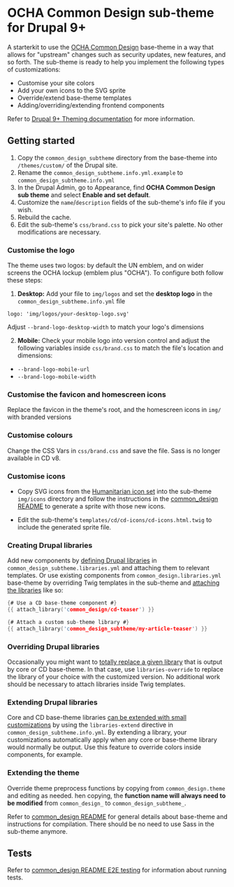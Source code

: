 # OCHA Common Design sub-theme for Drupal 9+

A starterkit to use the [OCHA Common Design](https://github.com/UN-OCHA/common_design) base-theme in a way that allows for "upstream" changes such as security updates, new features, and so forth. The sub-theme is ready to help you implement the following types of customizations:

- Customise your site colors
- Add your own icons to the SVG sprite
- Override/extend base-theme templates
- Adding/overriding/extending frontend components

Refer to [Drupal 9+ Theming documentation][theming-docs] for more information.

  [theming-docs]: https://www.drupal.org/docs/theming-drupal


## Getting started

1. Copy the `common_design_subtheme` directory from the base-theme into `/themes/custom/` of the Drupal site.
2. Rename the `common_design_subtheme.info.yml.example` to `common_design_subtheme.info.yml`
3. In the Drupal Admin, go to Appearance, find **OCHA Common Design sub theme** and select **Enable and set default**.
4. Customize the `name`/`description` fields of the sub-theme's info file if you wish.
5. Rebuild the cache.
6. Edit the sub-theme's `css/brand.css` to pick your site's palette. No other modifications are necessary.


### Customise the logo

The theme uses two logos: by default the UN emblem, and on wider screens the OCHA lockup (emblem plus "OCHA"). To configure both follow these steps:

1. **Desktop:** Add your file to `img/logos` and set the **desktop logo** in the `common_design_subtheme.info.yml` file

```
logo: 'img/logos/your-desktop-logo.svg'
```

Adjust `--brand-logo-desktop-width` to match your logo's dimensions

2. **Mobile:** Check your mobile logo into version control and adjust the following variables inside `css/brand.css` to match the file's location and dimensions:

  - `--brand-logo-mobile-url`
  - `--brand-logo-mobile-width`


### Customise the favicon and homescreen icons

Replace the favicon in the theme's root, and the homescreen icons in `img/` with branded versions


### Customise colours

Change the CSS Vars in `css/brand.css` and save the file. Sass is no longer available in CD v8.


### Customise icons

- Copy SVG icons from the [Humanitarian icon set][cd-icons] into the sub-theme `img/icons` directory and follow the instructions in the [common_design README][cd-icons-readme] to generate a sprite with those new icons.
- Edit the sub-theme's `templates/cd/cd-icons/cd-icons.html.twig` to include the generated sprite file.

  [cd-icons]: https://brand.unocha.org/d/xEPytAUjC3sH/icons
  [cd-icons-readme]: https://github.com/UN-OCHA/common_design/blob/main/README.md#icons


### Creating Drupal libraries

Add new components by [defining Drupal libraries][library-define] in `common_design_subtheme.libraries.yml` and attaching them to relevant templates. Or use existing components from `common_design.libraries.yml` base-theme by overriding Twig templates in the sub-theme and [attaching the libraries][library-attach] like so:

```c
{# Use a CD base-theme component #}
{{ attach_library('common_design/cd-teaser') }}

{# Attach a custom sub-theme library #}
{{ attach_library('common_design_subtheme/my-article-teaser') }}
```

  [library-define]: https://www.drupal.org/docs/theming-drupal/adding-stylesheets-css-and-javascript-js-to-a-drupal-theme#define
  [library-attach]: https://www.drupal.org/docs/theming-drupal/adding-stylesheets-css-and-javascript-js-to-a-drupal-theme#attach-library-specific-twig


### Overriding Drupal libraries

Occasionally you might want to [totally replace a given library][library-override] that is output by core or CD base-theme. In that case, use `libraries-override` to replace the library of your choice with the customized version. No additional work should be necessary to attach libraries inside Twig templates.

  [library-override]: https://www.drupal.org/docs/theming-drupal/adding-stylesheets-css-and-javascript-js-to-a-drupal-theme#override-extend


### Extending Drupal libraries

Core and CD base-theme libraries [can be extended with small customizations][library-extend] by using the `libraries-extend` directive in `common_design_subtheme.info.yml`. By extending a library, your customizations automatically apply when any core or base-theme library would normally be output. Use this feature to override colors inside components, for example.

  [library-extend]: https://www.drupal.org/docs/theming-drupal/adding-stylesheets-css-and-javascript-js-to-a-drupal-theme#s-libraries-extend


### Extending the theme

Override theme preprocess functions by copying from `common_design.theme` and editing as needed. hen copying, the **function name will always need to be modified** from `common_design_` to `common_design_subtheme_`.

Refer to [common_design README][cd-readme] for
general details about base-theme and instructions for compilation. There should be no need to use Sass in the sub-theme anymore.

  [cd-readme]: https://github.com/UN-OCHA/common_design/blob/main/README.md#ocha-common-design-for-drupal-9


## Tests

Refer to [common_design README E2E testing][cd-testing] for information about running tests.

  [cd-testing]: https://github.com/UN-OCHA/common_design/blob/main/README.md#e2e-testing
